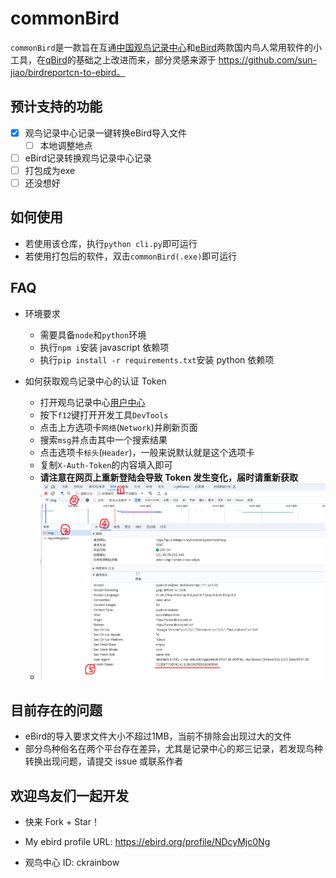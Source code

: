 # commonBird
`commonBird`是一款旨在互通[中国观鸟记录中心](https://www.birdreport.cn/)和[eBird](https://ebird.org)两款国内鸟人常用软件的小工具，在[qBird](https://github.com/TaQini/qBird)的基础之上改进而来，部分灵感来源于 https://github.com/sun-jiao/birdreportcn-to-ebird。

## 预计支持的功能
 - [x] 观鸟记录中心记录一键转换eBird导入文件
    - [ ] 本地调整地点
 - [ ] eBird记录转换观鸟记录中心记录
 - [ ] 打包成为exe
 - [ ] 还没想好
 
## 如何使用
- 若使用该仓库，执行`python cli.py`即可运行
- 若使用打包后的软件，双击`commonBird(.exe)`即可运行
 
## FAQ
- 环境要求
    - 需要具备`node`和`python`环境
    - 执行`npm i`安装 javascript 依赖项
    - 执行`pip install -r requirements.txt`安装 python 依赖项

- 如何获取观鸟记录中心的认证 Token
    - 打开观鸟记录中心[用户中心](birdreport.cn/member)
    - 按下`f12`键打开开发工具`DevTools`
    - 点击上方选项卡`网络`(`Network`)并刷新页面
    - 搜索`msg`并点击其中一个搜索结果
    - 点击选项卡`标头`(`Header`)，一般来说默认就是这个选项卡
    - 复制`X-Auth-Token`的内容填入即可
    - **请注意在网页上重新登陆会导致 Token 发生变化，届时请重新获取**
    - ![image](./res/bird_report_token.png)

## 目前存在的问题
* eBird的导入要求文件大小不超过1MB，当前不排除会出现过大的文件
* 部分鸟种俗名在两个平台存在差异，尤其是记录中心的郑三记录，若发现鸟种转换出现问题，请提交 issue 或联系作者


## 欢迎鸟友们一起开发
 - 快来 Fork + Star！

 - My ebird profile URL: https://ebird.org/profile/NDcyMjc0Ng

 - 观鸟中心 ID: ckrainbow

